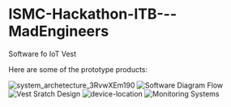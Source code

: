 # ISMC-Hackathon-ITB---MadEngineers
Software fo IoT Vest

Here are some of the prototype products:

![system_archetecture_3RvwXEm190](https://github.com/AdySU22/ISMC-Hackathon-ITB---MadEngineers/assets/143525256/d42ed927-31ab-4e09-b82e-507cb6c878fa)
![Software Diagram Flow](https://github.com/AdySU22/ISMC-Hackathon-ITB---MadEngineers/assets/143525256/568bc456-e2ed-4740-96e5-00de1965648c)
![Vest Sratch Design](https://github.com/AdySU22/ISMC-Hackathon-ITB---MadEngineers/assets/143525256/f14f1493-6960-41c2-a510-80c77e121044)
![device-location](https://github.com/AdySU22/ISMC-Hackathon-ITB---MadEngineers/assets/143525256/d15db31a-ce0e-426f-9dd1-a60373b0dd1c)
![Monitoring Systems](https://github.com/AdySU22/ISMC-Hackathon-ITB---MadEngineers/assets/143525256/af0c6cf9-92da-420d-8d39-b93238428a27)

